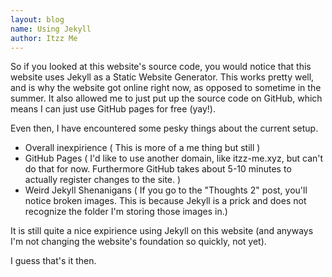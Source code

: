 ```yaml
---
layout: blog
name: Using Jekyll
author: Itzz Me
---
```


So if you looked at this website's source code, you would notice that this website uses Jekyll as a Static Website Generator. This works pretty well, and is why the website got online right now, as opposed to sometime in the summer. It also allowed me to just put up the source code on GitHub, which means I can just use GitHub pages for free (yay!).

Even then, I have encountered some pesky things about the current setup.
* Overall inexpirience ( This is more of a me thing but still )
* GitHub Pages ( I'd like to use another domain, like itzz-me.xyz, but can't do that for now. Furthermore GitHub takes about 5-10 minutes to actually register changes to the site. )
* Weird Jekyll Shenanigans ( If you go to the "Thoughts 2" post, you'll notice broken images. This is because Jekyll is a prick and does not recognize the folder I'm storing those images in.)

It is still quite a nice expirience using Jekyll on this website (and anyways I'm not changing the website's foundation so quickly, not yet).

I guess that's it then.
